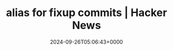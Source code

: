 ---
title: alias for fixup commits | Hacker News
slug: 20240926T050643
date: 2024-09-26T05:06:43+0000
params:
  url: https://news.ycombinator.com/item?id=41653389
tags:
- git
- to-read
---